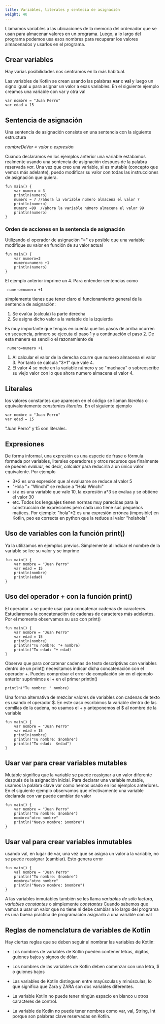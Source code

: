 ```yaml
---
title: Variables, literales y sentecia de asignación
weight: 40
---
```


Llamamos variables  a las ubicaciones de la memoria del ordenador que se usan para almacenar valores en un programa. Luego, a lo largo del programa podemos  usa esos nombres para recuperar los valores almacenados y usarlos en el programa.


## Crear variables 
Hay varias posibilidades nos centramos en la más habitual.

Las variables de Kotlin se crean usando las palabras  **var** o **val** y luego  un signo igual **=** para asignar un valor a esas variables. En el siguiente ejemplo creamos una variable con var y otra val
~~~
var nombre = "Juan Perro"
var edad = 15
~~~

## Sentencia de asignación

Una sentencia de asignación consiste en una sentencia con la siguiente estructura

*nombreDeVar = valor o expresión*

Cuando declaramos en los ejemplos anterior una variable estabamos realmente usando una sentencia de asignación despues de la palabra reservada *var*.
Una vez que creo una variable, si es mutable (concepto que vemos más adelante),  puedo modificar su valor con todas las instrucciones de asignación que quiera.

~~~
fun main() {
    var numero = 3
    println(numero)
    numero = 7 //ahora la variable número almacena el valor 7
    println(numero)
    numero =99  //ahora la variable número almacena el valor 99
    println(numero)
}
~~~
### Orden de acciones en la sentencia de asignación
Utilizando el operador de asignación "=" es posible que una variable modifique su valor en función de su valor actual
```
fun main() {
    var numero=3
    numero=numero +1
    println(numero)
}
```
El ejemplo anterior  imprime un 4.  Para entender sentencias como 
```
 numero=numero +1
```
simplemente tienes que tener claro el funcionamiento general de la sentencia de asignación:
1. Se evalúa (calcula) la parte derecha
2. Se asigna dicho valor a la variable de la izquierda
   
Es muy importante que tengas en cuenta que los pasos de arriba ocurren en secuencia, primero se ejecuta el paso 1 y a continuación el paso 2. De esta manera es sencillo el razonamiento de
```
 numero=numero +1
```
1. Al calcular el valor de la derecha ocurre que numero almacena el valor 3. Por tanto se calcula "3+1" que vale 4.
2. El valor 4 se mete en la variable número y se "machaca" o sobreescribe su viejo valor con lo que ahora numero almacena el valor 4.


## Literales
los valores constantes que aparecen en el código se llaman *literales* o equivalentemente  *constantes literales*. En  el siguiente ejemplo
~~~
var nombre = "Juan Perro"
var edad = 15
~~~
"Juan Perro" y 15 son literales.
## Expresiones
De forma informal, una expresión es una especie de frase o fórmula formada por variables, literales operadores y otros recursos que finalmente se pueden *evaluar*, es decir, *calcular* para reducirla a un único valor equivalente. Por ejemplo
- 3+2 es una expresión que al evaluarse se reduce al  valor 5
- "Hola "+ "Winchi" se reduce a "Hola Winchi"
- si a es una variable que vale 10, la expresión  a*3 se evalua y se obtiene el valor 30
- etc.
Todos los lenguajes tienen normas muy parecidas para la construcción de expresiones pero cada uno tiene sus pequeños matices. Por ejemplo:
"hola"*2 es una expresión errónea (imposible) en Kotlin, peo es correcta en python que la reduce al valor "holahola"

## Uso de variables con la función print()
Ya la utilizamos en ejemplos previos.  Simplemente al indicar el nombre de la variable se lee su valor y se imprime
~~~
fun main() {
    var nombre = "Juan Perro"
    var edad = 15
    println(nombre)
    println(edad)
}
~~~

## Uso del operador + con la función print()
El operador + se puede usar para concatenar cadenas de caracteres. Estudiaremos la concatenación de cadenas de caracteres más adelantes. Por el momento observamos su uso con print()
~~~
fun main() {
    var nombre = "Juan Perro"
    var edad = 15
    println(nombre)
    println("Tu nombre: "+ nombre)
    println("Tu edad: "+ edad)
}
~~~
Observa que para concatenar cadenas de texto descriptivas con variables  dentro de un print()  necesitamos indicar dicha concatenación con el operador *+*. Puedes comprobar el error de compilación sin en el ejemplo anterior suprimimos el + en el primer println()
~~~
println("Tu nombre: " nombre)
~~~ 
Una forma alternativa de mezclar valores de variables con cadenas de texto es usando el operador $. En este caso escribimos la variable dentro de las comillas de la cadena,  no usamos el + y anteponemos el $ al nombre de la variable
~~~
fun main() {
    var nombre = "Juan Perro"
    var edad = 15
    println(nombre)
    println("Tu nombre: $nombre")
    println("Tu edad:  $edad")
}
~~~
## Usar **var** para crear variables mutables
Mutable significa que la variable se puede reasignar a un valor diferente después de la asignación inicial. Para declarar una variable mutable, usamos la palabra clave var como hemos usado en los ejemplos anteriores. En el siguiente ejemplo observamos que efectivamente una variable declarada con var puede cambiar de valor
~~~
fun main() {
    var nombre = "Juan Perro"
    println("Tu nombre: $nombre")
    nombre="otro nombre"
    println("Nuevo nombre: $nombre")
}
~~~
## Usar **val** para crear variables inmutables
usando val, en lugar de var,  una vez que se asigna un valor a la variable, no se puede reasignar (cambiar).
Esto genera error
~~~
fun main() {
    val nombre = "Juan Perro"
    println("Tu nombre: $nombre")
    nombre="otro nombre"
    println("Nuevo nombre: $nombre")
}
~~~
A las variables inmutables también se les llama *variables de sólo lectura*,   *variables constantes* o simplemente *constantes*
Cuando sabemos que vamos a usar un valor que no tiene ni debe cambiar a lo largo del programa es una buena práctica de programación asignarlo a una variable con val

## Reglas de nomenclatura de variables de Kotlin
Hay ciertas reglas que se deben seguir al nombrar las variables de Kotlin:

- Los nombres de variables de Kotlin pueden contener letras, dígitos, guiones bajos y signos de dólar.

- Los nombres de las variables de Kotlin deben comenzar con una letra, $ o guiones bajos

- Las variables de Kotlin distinguen entre mayúsculas y minúsculas, lo que significa que Zara y ZARA son dos variables diferentes.

- La variable Kotlin no puede tener ningún espacio en blanco u otros caracteres de control.

- La variable de Kotlin no puede tener nombres como var, val, String, Int porque son palabras clave reservadas en Kotlin.

